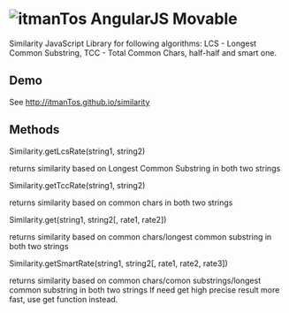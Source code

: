 ![itmanTos](favicon.ico) AngularJS Movable 
===================
Similarity JavaScript Library for following algorithms: LCS - Longest Common Substring, TCC - Total Common Chars, half-half and smart one.

Demo
-----------
See http://itmanTos.github.io/similarity

Methods
-----------
Similarity.getLcsRate(string1, string2)

returns similarity based on Longest Common Substring in both two strings


Similarity.getTccRate(string1, string2)

returns similarity based on common chars in both two strings


Similarity.get(string1, string2[, rate1, rate2])

returns similarity based on common chars/longest common substring in both two strings


Similarity.getSmartRate(string1, string2[, rate1, rate2, rate3])

returns similarity based on common chars/comon substrings/longest common substring in both two strings
If need get high precise result more fast, use get function instead.
